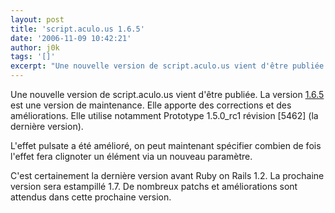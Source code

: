 ```yaml
---
layout: post
title: 'script.aculo.us 1.6.5'
date: '2006-11-09 10:42:21'
author: j0k
tags: '[]'
excerpt: "Une nouvelle version de script.aculo.us vient d'être publiée.     \nLa version [1.6.5](http://script.aculo.us/downloads) est une version de maintenance. Elle apporte des corrections et des améliorations. Elle utilise notamment Prototype 1.5.0_rc1 révision [5462] (la dernière version).  \n  \nL'effet pulsate a été amélioré, on peut maintenant      …"
---
```


Une nouvelle version de script.aculo.us vient d'être publiée.
La version [1.6.5](http://script.aculo.us/downloads) est une version de maintenance. Elle apporte des corrections et des améliorations. Elle utilise notamment Prototype 1.5.0_rc1 révision [5462] (la dernière version).

L'effet pulsate a été amélioré, on peut maintenant spécifier combien de fois l'effet fera clignoter un élément via un nouveau paramètre.

C'est certainement la dernière version avant Ruby on Rails 1.2. La prochaine version sera estampillé 1.7. De nombreux patchs et améliorations sont attendus dans cette prochaine version.
